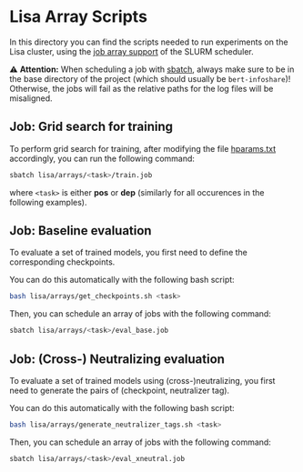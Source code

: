 # Lisa Array Scripts
In this directory you can find the scripts needed to run experiments on the Lisa cluster, using the
[job array support](https://slurm.schedmd.com/job_array.html) of the SLURM scheduler.

⚠️ **Attention:**
When scheduling a job with [sbatch](https://slurm.schedmd.com/sbatch.html), always make sure to be in the base
directory of the project (which should usually be `bert-infoshare`)! Otherwise, the jobs will fail as the relative
paths for the log files will be misaligned.

## Job: Grid search for training
To perform grid search for training, after modifying the file [hparams.txt](hparams.txt) accordingly, you can run
the following command:
```bash
sbatch lisa/arrays/<task>/train.job
```
where `<task>` is either **pos** or **dep** (similarly for all occurences in the following examples).

## Job: Baseline evaluation
To evaluate a set of trained models, you first need to define the corresponding checkpoints.

You can do this automatically with the following bash script:
```bash
bash lisa/arrays/get_checkpoints.sh <task>
```

Then, you can schedule an array of jobs with the following command:
```bash
sbatch lisa/arrays/<task>/eval_base.job
```

## Job: (Cross-) Neutralizing evaluation
To evaluate a set of trained models using (cross-)neutralizing, you first need to generate the pairs of
(checkpoint, neutralizer tag).

You can do this automatically with the following bash script:
```bash
bash lisa/arrays/generate_neutralizer_tags.sh <task>
```

Then, you can schedule an array of jobs with the following command:
```bash
sbatch lisa/arrays/<task>/eval_xneutral.job
```